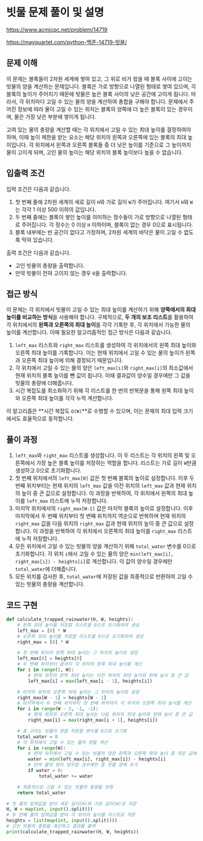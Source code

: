 # 빗물 문제 풀이 및 설명

<https://www.acmicpc.net/problem/14719>

<https://mayquartet.com/python-백준-14719-빗물/>

## 문제 이해

이 문제는 블록들이 2차원 세계에 쌓여 있고, 그 위로 비가 왔을 때 블록 사이에 고이는 빗물의 양을 계산하는 문제입니다. 블록은 가로 방향으로 나열된 형태로 쌓여 있으며, 각 블록의 높이가 주어지기 때문에 빗물은 높은 블록 사이의 낮은 공간에 고이게 됩니다. 따라서, 각 위치마다 고일 수 있는 물의 양을 계산하여 총합을 구해야 합니다. 문제에서 주어진 정보에 따라 물이 고일 수 있는 위치는 블록의 양쪽에 더 높은 블록이 있는 경우이며, 물은 가장 낮은 부분에 쌓이게 됩니다.

고여 있는 물의 총량을 계산할 때는 각 위치에서 고일 수 있는 최대 높이를 결정하여야 하며, 이때 높이 제한을 받는 요소는 해당 위치의 왼쪽과 오른쪽에 있는 블록의 최대 높이입니다. 각 위치에서 왼쪽과 오른쪽 블록들 중 더 낮은 높이를 기준으로 그 높이까지 물이 고이게 되며, 고인 물의 높이는 해당 위치의 블록 높이보다 높을 수 없습니다.

## 입출력 조건

입력 조건은 다음과 같습니다.

1. 첫 번째 줄에 2차원 세계의 세로 길이 `H`와 가로 길이 `W`가 주어집니다. 여기서 `H`와 `W`는 각각 1 이상 500 이하의 값입니다.
2. 두 번째 줄에는 블록이 쌓인 높이를 의미하는 정수들이 가로 방향으로 나열된 형태로 주어집니다. 각 정수는 0 이상 `H` 이하이며, 블록이 없는 경우 0으로 표시됩니다.
3. 블록 내부에는 빈 공간이 없다고 가정하며, 2차원 세계의 바닥은 물이 고일 수 없도록 막혀 있습니다.

출력 조건은 다음과 같습니다.

- 고인 빗물의 총량을 출력합니다.
- 만약 빗물이 전혀 고이지 않는 경우 `0`을 출력합니다.

## 접근 방식

이 문제는 각 위치에서 빗물이 고일 수 있는 최대 높이를 계산하기 위해 **양쪽에서의 최대 높이를 비교하는 방식**을 사용해야 합니다. 구체적으로, **두 개의 보조 리스트**를 활용하여 각 위치에서의 **왼쪽과 오른쪽의 최대 높이**를 각각 기록한 후, 각 위치에서 가능한 물의 높이를 계산합니다. 이때 필요한 알고리즘적인 접근 방식은 다음과 같습니다.

1. `left_max` 리스트와 `right_max` 리스트를 생성하여 각 위치에서의 왼쪽 최대 높이와 오른쪽 최대 높이를 기록합니다. 이는 현재 위치에서 고일 수 있는 물의 높이가 왼쪽과 오른쪽 최대 높이에 의해 결정되기 때문입니다.
2. 각 위치에서 고일 수 있는 물의 양은 `left_max[i]`와 `right_max[i]`의 최소값에서 현재 위치의 블록 높이를 뺀 값이 됩니다. 이때 결과값이 양수일 경우에만 그 값을 빗물의 총량에 더해줍니다.
3. 시간 복잡도를 최소화하기 위해 각 리스트를 한 번의 반복문을 통해 왼쪽 최대 높이와 오른쪽 최대 높이를 각각 누적 계산합니다.

이 알고리즘은 **시간 복잡도 `O(W)`**로 수행할 수 있으며, 이는 문제의 최대 입력 크기에서도 효율적으로 동작합니다.

## 풀이 과정

1. `left_max`와 `right_max` 리스트를 생성합니다. 이 두 리스트는 각 위치의 왼쪽 및 오른쪽에서 가장 높은 블록 높이를 저장하는 역할을 합니다. 리스트는 가로 길이 `W`만큼 생성하고 0으로 초기화합니다.
2. 첫 번째 위치에서의 `left_max[0]` 값은 첫 번째 블록의 높이로 설정합니다. 이후 두 번째 위치부터는 현재 위치의 `left_max` 값을 이전 위치의 `left_max` 값과 현재 위치의 높이 중 큰 값으로 설정합니다. 이 과정을 반복하여, 각 위치에서 왼쪽의 최대 높이를 `left_max` 리스트에 누적 저장합니다.
3. 마지막 위치에서의 `right_max[W-1]` 값은 마지막 블록의 높이로 설정합니다. 이후 마지막에서 두 번째 위치부터 첫 번째 위치까지 역순으로 반복하며 현재 위치의 `right_max` 값을 다음 위치의 `right_max` 값과 현재 위치의 높이 중 큰 값으로 설정합니다. 이 과정을 반복하여 각 위치에서 오른쪽의 최대 높이를 `right_max` 리스트에 누적 저장합니다.
4. 모든 위치에서 고일 수 있는 빗물의 양을 계산하기 위해 `total_water` 변수를 0으로 초기화합니다. 각 위치 `i`에서 고일 수 있는 물의 양은 `min(left_max[i], right_max[i]) - heights[i]`로 계산합니다. 이 값이 양수일 경우에만 `total_water`에 더해줍니다.
5. 모든 위치를 검사한 후, `total_water`에 저장된 값을 최종적으로 반환하여 고일 수 있는 빗물의 총량을 계산합니다.

## 코드 구현

```python
def calculate_trapped_rainwater(H, W, heights):
    # 왼쪽 최대 높이를 저장할 리스트를 0으로 초기화하여 생성
    left_max = [0] * W
    # 오른쪽 최대 높이를 저장할 리스트를 0으로 초기화하여 생성
    right_max = [0] * W

    # 첫 번째 위치의 왼쪽 최대 높이는 그 위치의 높이로 설정
    left_max[0] = heights[0]
    # 두 번째 위치부터 끝까지 각 위치의 왼쪽 최대 높이를 계산
    for i in range(1, W):
        # 현재 위치의 왼쪽 최대 높이는 이전 위치의 최대 높이와 현재 높이 중 큰 값
        left_max[i] = max(left_max[i - 1], heights[i])

    # 마지막 위치의 오른쪽 최대 높이는 그 위치의 높이로 설정
    right_max[W - 1] = heights[W - 1]
    # 마지막에서 두 번째 위치부터 첫 번째 위치까지 각 위치의 오른쪽 최대 높이를 계산
    for i in range(W - 2, -1, -1):
        # 현재 위치의 오른쪽 최대 높이는 다음 위치의 최대 높이와 현재 높이 중 큰 값
        right_max[i] = max(right_max[i + 1], heights[i])

    # 총 고이는 빗물의 양을 저장할 변수를 0으로 초기화
    total_water = 0
    # 각 위치에서 고일 수 있는 물의 양을 계산
    for i in range(W):
        # 현재 위치에서 고일 수 있는 빗물의 양은 왼쪽과 오른쪽 최대 높이 중 작은 값에서 현재 높이를 뺀 값
        water = min(left_max[i], right_max[i]) - heights[i]
        # 만약 물의 양이 양수일 경우에만 총 빗물 양에 추가
        if water > 0:
            total_water += water

    # 최종적으로 고일 수 있는 빗물의 총량을 반환
    return total_water

# 첫 줄의 입력값을 받아 세로 길이(H)와 가로 길이(W)로 저장
H, W = map(int, input().split())
# 두 번째 줄의 입력값을 받아 각 위치의 높이를 리스트로 저장
heights = list(map(int, input().split()))
# 고인 빗물의 총량을 계산하고 결과를 출력
print(calculate_trapped_rainwater(H, W, heights))
```
